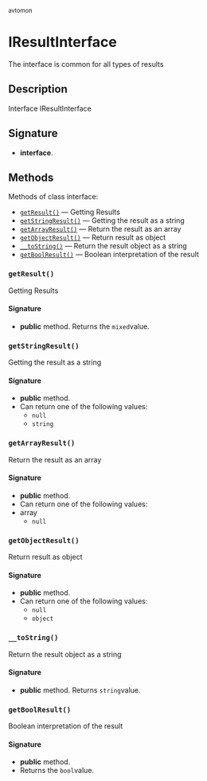 <small> avtomon </small>

IResultInterface
================

The interface is common for all types of results

Description
-----------

Interface IResultInterface

Signature
---------

- **interface**.

Methods
-------

Methods of class interface:

  - [`getResult()`](#getResult) &mdash; Getting Results
  - [`getStringResult()`](#getStringResult) &mdash; Getting the result as a string
  - [`getArrayResult()`](#getArrayResult) &mdash; Return the result as an array
  - [`getObjectResult()`](#getObjectResult) &mdash; Return result as object
  - [`__toString()`](#__toString) &mdash; Return the result object as a string
  - [`getBoolResult()`](#getBoolResult) &mdash; Boolean interpretation of the result

### `getResult()`<a name="getResult"> </a>

Getting Results

#### Signature

- **public** method.
Returns the `mixed`value.

### `getStringResult()`<a name="getStringResult"> </a>

Getting the result as a string

#### Signature

- **public** method.
- Can return one of the following values:
  - `null`
  - `string`

### `getArrayResult()`<a name="getArrayResult"> </a>

Return the result as an array

#### Signature

- **public** method.
- Can return one of the following values:
- array
  - `null`

### `getObjectResult()`<a name="getObjectResult"> </a>

Return result as object

#### Signature

- **public** method.
- Can return one of the following values:
  - `null`
  - `object`

### `__toString()`<a name="__toString"> </a>

Return the result object as a string

#### Signature

- **public** method.
Returns `string`value.

### `getBoolResult()`<a name="getBoolResult"> </a>

Boolean interpretation of the result

#### Signature

- **public** method.
- Returns the `bool`value.


